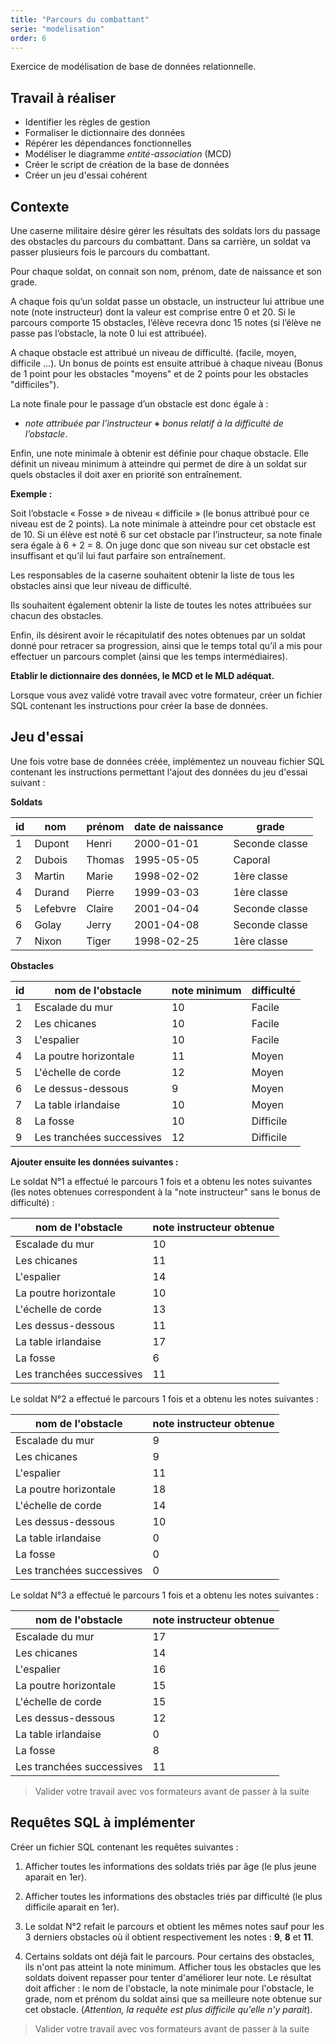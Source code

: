```yaml
---
title: "Parcours du combattant"
serie: "modelisation"
order: 6
---
```


Exercice de modélisation de base de données relationnelle.

## Travail à réaliser

- Identifier les règles de gestion
- Formaliser le dictionnaire des données
- Répérer les dépendances fonctionnelles
- Modéliser le diagramme *entité-association* (MCD)
- Créer le script de création de la base de données
- Créer un jeu d'essai cohérent

## Contexte 

Une caserne militaire désire gérer les résultats des soldats lors du passage des obstacles du parcours du combattant. Dans sa carrière, un soldat va passer plusieurs fois le parcours du combattant.

Pour chaque soldat, on connait son nom, prénom, date de naissance et son grade.

A chaque fois qu’un soldat passe un obstacle, un instructeur lui attribue une note (note instructeur) dont la valeur est comprise entre 0 et 20. Si le parcours comporte 15 obstacles, l’élève recevra donc 15 notes (si l’élève ne passe pas l’obstacle, la note 0 lui est attribuée).

A chaque obstacle est attribué un niveau de difficulté. (facile, moyen, difficile …). Un bonus de points est ensuite attribué à chaque niveau (Bonus de 1 point pour les obstacles "moyens" et de 2 points pour les obstacles "difficiles").

La note finale pour le passage d’un obstacle est donc égale à : 
- *note attribuée par l’instructeur* **+** *bonus relatif à la difficulté de l’obstacle*.

Enfin, une note minimale à obtenir est définie pour chaque obstacle. Elle définit un niveau minimum à atteindre qui permet de dire à un soldat sur quels obstacles il doit axer en priorité son entraînement.

**Exemple :** 

Soit l’obstacle « Fosse » de niveau « difficile » (le bonus attribué pour ce niveau est de 2 points). La note minimale à atteindre pour cet obstacle est de 10.
Si un élève est noté 6 sur cet obstacle par l’instructeur, sa note finale sera égale à 6 + 2 = 8. On juge donc que son niveau sur cet obstacle est insuffisant et qu’il lui faut parfaire son entraînement.

Les responsables de la caserne souhaitent obtenir la liste de tous les obstacles ainsi que leur niveau de difficulté.

Ils souhaitent également obtenir la liste de toutes les notes attribuées sur chacun des obstacles.

Enfin, ils désirent avoir le récapitulatif des notes obtenues par un soldat donné pour retracer sa progression, ainsi que le temps total qu’il a mis pour effectuer un parcours complet (ainsi que les temps intermédiaires).


**Etablir le dictionnaire des données, le MCD et le MLD adéquat.**

Lorsque vous avez validé votre travail avec votre formateur, créer un fichier SQL contenant les instructions pour créer la base de données.


## Jeu d'essai

Une fois votre base de données créée, implémentez un nouveau fichier SQL contenant les instructions permettant l'ajout des données du jeu d'essai suivant : 

**Soldats**

| id | nom | prénom | date de naissance | grade | 
| --- | --- | --- | --- | --- | 
| 1 | Dupont |  Henri | 2000-01-01 | Seconde classe | 
| 2 | Dubois | Thomas | 1995-05-05 | Caporal | 
| 3 | Martin | Marie | 1998-02-02 | 1ère classe | 
| 4 | Durand | Pierre | 1999-03-03 | 1ère classe | 
| 5 | Lefebvre | Claire | 2001-04-04 | Seconde classe | 
| 6 | Golay | Jerry | 2001-04-08 | Seconde classe | 
| 7 | Nixon | Tiger | 1998-02-25 | 1ère classe | 

**Obstacles**

| id | nom de l'obstacle | note minimum | difficulté |
| --- | --- | --- | --- |
| 1 | Escalade du mur | 10 | Facile |
| 2 | Les chicanes | 10 | Facile |
| 3 | L'espalier | 10 | Facile |
| 4 | La poutre horizontale | 11 | Moyen |
| 5 | L'échelle de corde | 12 | Moyen |
| 6 | Le dessus-dessous | 9 | Moyen |
| 7 | La table irlandaise | 10 | Moyen |
| 8 | La fosse | 10 | Difficile |
| 9 | Les tranchées successives | 12 | Difficile |

**Ajouter ensuite les données suivantes :**

Le soldat N°1 a effectué le parcours 1 fois et a obtenu les notes suivantes (les notes obtenues correspondent à la "note instructeur" sans le bonus de difficulté) : 

| nom de l'obstacle | note instructeur obtenue | 
| --- | --- |
| Escalade du mur | 10 |
| Les chicanes | 11 |
| L'espalier | 14 |
| La poutre horizontale | 10 |
| L'échelle de corde | 13 |
| Les dessus-dessous | 11 |
| La table irlandaise | 17 |
| La fosse | 6 |
| Les tranchées successives | 11 |

Le soldat N°2 a effectué le parcours 1 fois et a obtenu les notes suivantes : 

| nom de l'obstacle | note instructeur obtenue | 
| --- | --- |
| Escalade du mur | 9 |
| Les chicanes | 9 |
| L'espalier | 11 |
| La poutre horizontale | 18 |
| L'échelle de corde | 14 |
| Les dessus-dessous | 10 |
| La table irlandaise | 0 |
| La fosse | 0 |
| Les tranchées successives | 0 |


Le soldat N°3 a effectué le parcours 1 fois et a obtenu les notes suivantes : 

| nom de l'obstacle | note instructeur obtenue | 
| --- | --- |
| Escalade du mur | 17 |
| Les chicanes | 14 |
| L'espalier | 16 |
| La poutre horizontale | 15 |
| L'échelle de corde | 15 |
| Les dessus-dessous | 12 |
| La table irlandaise | 0 |
| La fosse | 8 |
| Les tranchées successives | 11 |

> Valider votre travail avec vos formateurs avant de passer à la suite 

## Requêtes SQL à implémenter

Créer un fichier SQL contenant les requêtes suivantes :

1. Afficher toutes les informations des soldats triés par âge (le plus jeune aparait en 1er).

2. Afficher toutes les informations des obstacles triés par difficulté (le plus difficile aparait en 1er).

3. Le soldat N°2 refait le parcours et obtient les mêmes notes sauf pour les 3 derniers obstacles où il obtient respectivement les notes : **9**, **8** et **11**.

4. Certains soldats ont déjà fait le parcours. Pour certains des obstacles, ils n'ont pas atteint la note minimum. Afficher tous les obstacles que les soldats doivent repasser pour tenter d'améliorer leur note. Le résultat doit afficher : le nom de l'obstacle, la note minimale pour l'obstacle, le grade, nom et prénom du soldat ainsi que sa meilleure note obtenue sur cet obstacle. (*Attention, la requête est plus difficile qu'elle n'y parait*).

> Valider votre travail avec vos formateurs avant de passer à la suite 